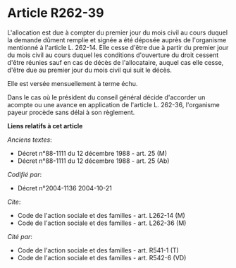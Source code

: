 # Article R262-39

L'allocation est due à compter du premier jour du mois civil au cours duquel la demande dûment remplie et signée a été
déposée auprès de l'organisme mentionné à l'article L. 262-14. Elle cesse d'être due à partir du premier jour du mois civil
au cours duquel les conditions d'ouverture du droit cessent d'être réunies sauf en cas de décès de l'allocataire, auquel cas
elle cesse, d'être due au premier jour du mois civil qui suit le décès.

Elle est versée mensuellement à terme échu.

Dans le cas où le président du conseil général décide d'accorder un acompte ou une avance en application de l'article L.
262-36, l'organisme payeur procède sans délai à son règlement.

**Liens relatifs à cet article**

_Anciens textes_:

  - Décret n°88-1111 du 12 décembre 1988 - art. 25 (M)
  - Décret n°88-1111 du 12 décembre 1988 - art. 25 (Ab)

_Codifié par_:

  - Décret n°2004-1136 2004-10-21

_Cite_:

  - Code de l'action sociale et des familles - art. L262-14 (M)
  - Code de l'action sociale et des familles - art. L262-36 (M)

_Cité par_:

  - Code de l'action sociale et des familles - art. R541-1 (T)
  - Code de l'action sociale et des familles - art. R542-6 (VD)
